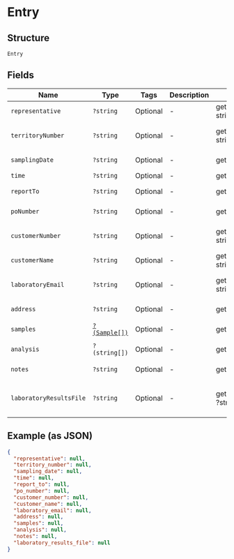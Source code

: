 
# Entry

## Structure

`Entry`

## Fields

| Name | Type | Tags | Description | Getter | Setter |
|  --- | --- | --- | --- | --- | --- |
| `representative` | `?string` | Optional | - | getRepresentative(): ?string | setRepresentative(?string representative): void |
| `territoryNumber` | `?string` | Optional | - | getTerritoryNumber(): ?string | setTerritoryNumber(?string territoryNumber): void |
| `samplingDate` | `?string` | Optional | - | getSamplingDate(): ?string | setSamplingDate(?string samplingDate): void |
| `time` | `?string` | Optional | - | getTime(): ?string | setTime(?string time): void |
| `reportTo` | `?string` | Optional | - | getReportTo(): ?string | setReportTo(?string reportTo): void |
| `poNumber` | `?string` | Optional | - | getPoNumber(): ?string | setPoNumber(?string poNumber): void |
| `customerNumber` | `?string` | Optional | - | getCustomerNumber(): ?string | setCustomerNumber(?string customerNumber): void |
| `customerName` | `?string` | Optional | - | getCustomerName(): ?string | setCustomerName(?string customerName): void |
| `laboratoryEmail` | `?string` | Optional | - | getLaboratoryEmail(): ?string | setLaboratoryEmail(?string laboratoryEmail): void |
| `address` | `?string` | Optional | - | getAddress(): ?string | setAddress(?string address): void |
| `samples` | [`?(Sample[])`](../../doc/models/sample.md) | Optional | - | getSamples(): ?array | setSamples(?array samples): void |
| `analysis` | `?(string[])` | Optional | - | getAnalysis(): ?array | setAnalysis(?array analysis): void |
| `notes` | `?string` | Optional | - | getNotes(): ?string | setNotes(?string notes): void |
| `laboratoryResultsFile` | `?string` | Optional | - | getLaboratoryResultsFile(): ?string | setLaboratoryResultsFile(?string laboratoryResultsFile): void |

## Example (as JSON)

```json
{
  "representative": null,
  "territory_number": null,
  "sampling_date": null,
  "time": null,
  "report_to": null,
  "po_number": null,
  "customer_number": null,
  "customer_name": null,
  "laboratory_email": null,
  "address": null,
  "samples": null,
  "analysis": null,
  "notes": null,
  "laboratory_results_file": null
}
```

